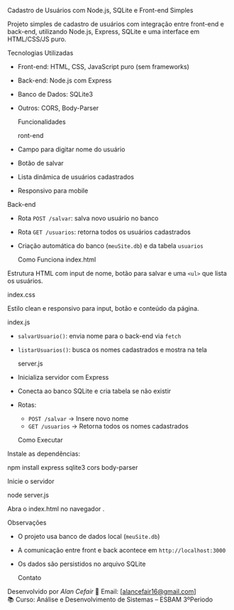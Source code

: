 
 Cadastro de Usuários com Node.js, SQLite e Front-end Simples

Projeto simples de cadastro de usuários com integração entre front-end e back-end, utilizando Node.js, Express, SQLite e uma interface em HTML/CSS/JS puro.


Tecnologias Utilizadas

- Front-end: HTML, CSS, JavaScript puro (sem frameworks)
- Back-end: Node.js com Express
- Banco de Dados: SQLite3
- Outros: CORS, Body-Parser


   Funcionalidades

   ront-end
- Campo para digitar nome do usuário
- Botão de salvar
- Lista dinâmica de usuários cadastrados
- Responsivo para mobile

 Back-end
- Rota `POST /salvar`: salva novo usuário no banco
- Rota `GET /usuarios`: retorna todos os usuários cadastrados
- Criação automática do banco (`meuSite.db`) e da tabela `usuarios`



   Como Funciona
    index.html

Estrutura HTML com input de nome, botão para salvar e uma `<ul>` que lista os usuários.

   index.css

Estilo clean e responsivo para input, botão e conteúdo da página.

   index.js

- `salvarUsuario()`: envia nome para o back-end via `fetch`
- `listarUsuarios()`: busca os nomes cadastrados e mostra na tela

    server.js

- Inicializa servidor com Express
- Conecta ao banco SQLite e cria tabela se não existir
- Rotas:
  - `POST /salvar` → Insere novo nome
  - `GET /usuarios` → Retorna todos os nomes cadastrados


   Como Executar



 Instale as dependências:
   
   npm install express sqlite3 cors body-parser
   

 Inicie o servidor

   node server.js


 Abra o index.html no navegador .



   Observações

- O projeto usa banco de dados local (`meuSite.db`)
- A comunicação entre front e back acontece em `http://localhost:3000`
- Os dados são persistidos no arquivo SQLite



   Contato

Desenvolvido por *Alan Cefair* 
📧 Email: [alancefair16@gmail.com]  
📚 Curso: Análise e Desenvolvimento de Sistemas – ESBAM 3ºPeriodo

